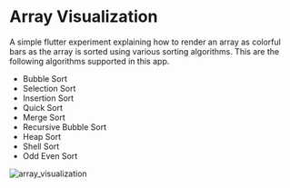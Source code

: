 # Array Visualization

A simple flutter experiment explaining how to render an array as colorful bars as the array is sorted using various sorting algorithms.
This are the following algorithms supported in this app.
- Bubble Sort
- Selection Sort
- Insertion Sort
- Quick Sort
- Merge Sort
- Recursive Bubble Sort
- Heap Sort
- Shell Sort
- Odd Even Sort

![array_visualization](https://user-images.githubusercontent.com/51352791/95653041-2bad6480-0b13-11eb-9342-8c46f13b8809.gif)
